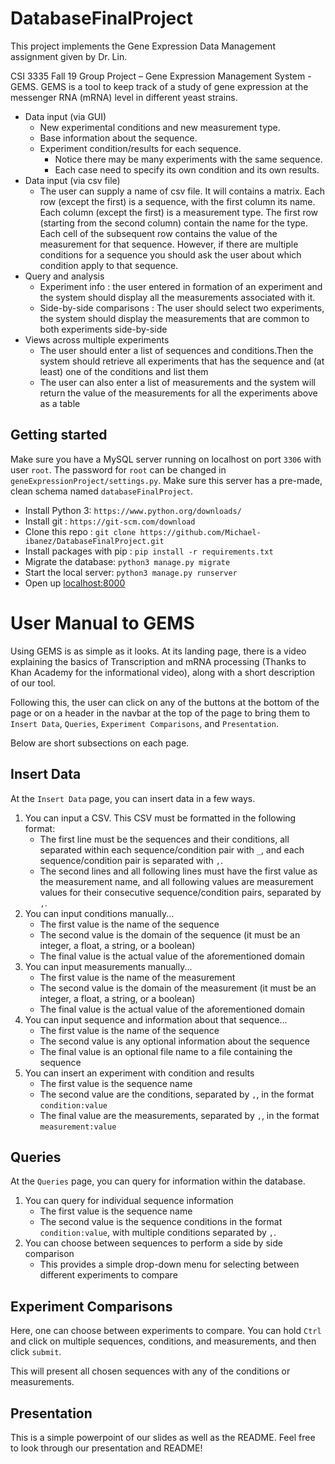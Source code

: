 # DatabaseFinalProject

This project implements the Gene Expression Data Management assignment given by Dr. Lin.

CSI 3335 Fall 19 Group Project – Gene Expression Management System - GEMS. 
GEMS is a tool to keep track of a study of gene expression at the messenger RNA (mRNA) level in different yeast strains.

- Data input (via GUI)
  - New experimental conditions and new measurement type.
  - Base information about the sequence.
  - Experiment condition/results for each sequence.
    - Notice there may be many experiments with the same sequence.
    - Each case need to specify its own condition and its own results.
- Data input (via csv file)
  - The user can supply a name of csv file. It will contains a matrix. Each row (except the first) is a sequence, with the first column its name. Each column (except the first) is a measurement type. The first row (starting from the second column) contain the name for the type. Each cell of the subsequent row contains the value of the measurement for that sequence. However, if there are multiple conditions for a sequence you should ask the user about which condition apply to that sequence.
- Query and analysis
  - Experiment info : the user entered in formation of an experiment and the system should display all the measurements associated with it.
  - Side-by-side comparisons : The user should select two experiments, the system should display the measurements that are common to both experiments side-by-side
- Views across multiple experiments
  - The user should enter a list of sequences and conditions.Then the system should retrieve all experiments that has the sequence and (at least) one of the conditions and list them
  - The user can also enter a list of measurements and the system will return the value of the measurements for all the experiments above as a table

## Getting started
Make sure you have a MySQL server running on localhost on port `3306` with user `root`. The password for `root` can be changed in `geneExpressionProject/settings.py`. Make sure this server has a pre-made, clean schema named `databaseFinalProject`.
- Install Python 3: `https://www.python.org/downloads/`
- Install git : `https://git-scm.com/download`
- Clone this repo : `git clone https://github.com/Michael-ibanez/DatabaseFinalProject.git`
- Install packages with pip : `pip install -r requirements.txt`
- Migrate the database: `python3 manage.py migrate`
- Start the local server: `python3 manage.py runserver`
- Open up [localhost:8000](http://127.0.0.1:8000/)

# User Manual to GEMS
Using GEMS is as simple as it looks. At its landing page, there is a video explaining the basics of Transcription and mRNA processing (Thanks to Khan Academy for the informational video), along with a short description of our tool.

Following this, the user can click on any of the buttons at the bottom of the page or on a header in the navbar at the top of the page to bring them to `Insert Data`, `Queries`, `Experiment Comparisons`, and `Presentation`.

Below are short subsections on each page.

## Insert Data
At the `Insert Data` page, you can insert data in a few ways.

1. You can input a CSV. This CSV must be formatted in the following format:
    - The first line must be the sequences and their conditions, all separated within each sequence/condition pair with `_`, and each sequence/condition pair is separated with `,`.
    - The second lines and all following lines must have the first value as the measurement name, and all following values are measurement values for their consecutive sequence/condition pairs, separated by `,`.
2. You can input conditions manually...
    - The first value is the name of the sequence
    - The second value is the domain of the sequence (it must be an integer, a float, a string, or a boolean)
    - The final value is the actual value of the aforementioned domain
3. You can input measurements manually...
    - The first value is the name of the measurement
    - The second value is the domain of the measurement (it must be an integer, a float, a string, or a boolean)
    - The final value is the actual value of the aforementioned domain
4. You can input sequence and information about that sequence...
    - The first value is the name of the sequence
    - The second value is any optional information about the sequence
    - The final value is an optional file name to a file containing the sequence
5. You can insert an experiment with condition and results
    - The first value is the sequence name
    - The second value are the conditions, separated by `,`, in the format `condition:value`
    - The final value are the measurements, separated by `,`, in the format `measurement:value`

## Queries
At the `Queries` page, you can query for information within the database.

1. You can query for individual sequence information
    - The first value is the sequence name
    - The second value is the sequence conditions in the format `condition:value`, with multiple conditions separated by `,`.
2. You can choose between sequences to perform a side by side comparison
    - This provides a simple drop-down menu for selecting between different experiments to compare

## Experiment Comparisons
Here, one can choose between experiments to compare. You can hold `Ctrl` and click on multiple sequences, conditions, and measurements, and then click `submit`.

This will present all chosen sequences with any of the conditions or measurements.

## Presentation
This is a simple powerpoint of our slides as well as the README. Feel free to look through our presentation and README!
